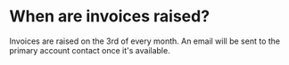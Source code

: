 # When are invoices raised?

Invoices are raised on the 3rd of every month. An email will be sent to the primary account contact once it's available.